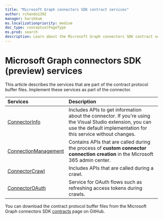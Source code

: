 ```yaml
---
title: "Microsoft Graph connectors SDK contract services"
author: rchanda1392
manager: harshkum
ms.localizationpriority: medium
doc_type: conceptualPageType
ms.prod: search
description: Learn about the Microsoft Graph connectors SDK contract services.
---
```


# Microsoft Graph connectors SDK (preview) services

This article describes the services that are part of the contract protocol buffer files. Implement these services as part of the connector.

|Services |Description |
|:----------|:-------------|
|[ConnectorInfo](/graph/custom-connector-sdk-contracts-connectorinfo) |Includes APIs to get information about the connector. If you're using the Visual Studio extension, you can use the default implementation for this service without changes. |
|[ConnectionManagement](/graph/custom-connector-sdk-contracts-connectionmanagement) |Contains APIs that are called during the process of **custom connector connection creation** in the Microsoft 365 admin center. |
|[ConnectorCrawl](/graph/custom-connector-sdk-contracts-connectorcrawler) |Includes APIs that are called during a crawl. |
|[ConnectorOAuth](/graph/custom-connector-sdk-contracts-connectoroauth) |Service for OAuth flows such as refreshing access tokens during crawls. |

You can download the contract protocol buffer files from the Microsoft Graph connectors SDK [contracts](https://github.com/microsoftgraph/msgraph-connectors-sdk/tree/main/Contracts) page on GitHub.
